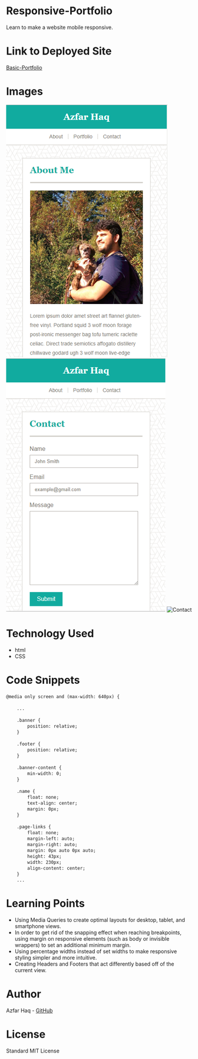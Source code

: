 # Responsive-Portfolio
Learn to make a website mobile responsive.

# Link to Deployed Site
[Basic-Portfolio](https://aehaq.github.io/Responsive-Portfolio)

# Images
![About](assets/images/screenshots/about-me.PNG)
![Portfolio](assets/images/screenshots/contact.PNG)
![Contact](assets/images/screenshots/portfloio.PNG)

# Technology Used
- html
- CSS

# Code Snippets
```
@media only screen and (max-width: 640px) {

    ...

    .banner {
        position: relative;
    }

    .footer {
        position: relative;
    }

    .banner-content {
        min-width: 0;
    }

    .name {
        float: none;
        text-align: center;
        margin: 0px;
    }

    .page-links {
        float: none;
        margin-left: auto;
        margin-right: auto;
        margin: 0px auto 0px auto;
        height: 43px;
        width: 230px;
        align-content: center;
    }
    ...
```

# Learning Points
- Using Media Queries to create optimal layouts for desktop, tablet, and smartphone views.
- In order to get rid of the snapping effect when reaching breakpoints, using margin on responsive elements (such as body or invisible wrappers) to set an additional minimum margin.
- Using percentage widths instead of set widths to make responsive styling simpler and more intuitive.
- Creating Headers and Footers that act differently based off of the current view.

# Author 
Azfar Haq - [GitHub](https://github.com/aehaq)

# License
Standard MIT License